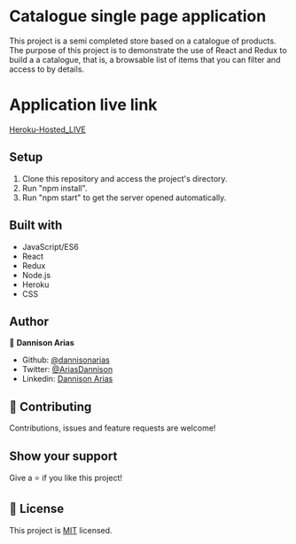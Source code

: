 # Catalogue single page application
This project is a semi completed store based on a catalogue of products. The purpose of this project is to demonstrate the use of React and Redux to build a  a catalogue, that is, a browsable list of items that you can filter and access to by details.

# Application live link
[Heroku-Hosted_LIVE]()

## Setup

1. Clone this repository and access the project's directory.
2. Run "npm install".
3. Run "npm start" to get the server opened automatically.

## Built with

- JavaScript/ES6
- React
- Redux
- Node.js
- Heroku
- CSS

## Author

👤 **Dannison Arias**

- Github: [@dannisonarias](https://github.com/dannisonarias)
- Twitter: [@AriasDannison](https://twitter.com/AriasDannison)
- Linkedin: [Dannison Arias](https://www.linkedin.com/in/dannison-arias-777919190/)

## 🤝 Contributing

Contributions, issues and feature requests are welcome!

## Show your support

Give a ⭐️ if you like this project!

## 📝 License

This project is [MIT](./license.md) licensed.
